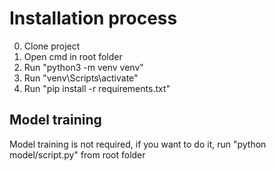 # Installation process

0. Clone project
1. Open cmd in root folder
2. Run "python3 -m venv venv"
3. Run "venv\Scripts\activate"
4. Run "pip install -r requirements.txt"


## Model training

Model training is not required, if you want to do it, run "python model/script.py" from root folder